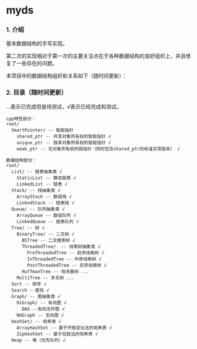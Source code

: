 # myds

### 1. 介绍

基本数据结构的手写实现。

第二次的实现相对于第一次的主要关注点在于各种数据结构的良好组织上，并且修复了一些存在的问题。

本项目中的数据结构组织和关系如下（随时间更新）：

### 2. 目录（随时间更新）

...表示已完成但是待测试，√表示已经完成和测试。

```
cpp特性部分：
root/
  SmartPointer/ -- 智能指针
    shared_ptr -- 共享对象所有权的智能指针 √
    unique_ptr -- 独享对象所有权的智能指针 √
    weak_ptr -- 无对象所有权的弱指针（同时包含shared_ptr的标准实现版本） √

数据结构部分：
root/ 
  List/ -- 链表抽象类 √
    StaticList -- 静态链表 √
    LinkedList -- 链表 √
  Stack/ -- 栈抽象类 √
    ArrayStack -- 数组栈 √ 
    LinkedStack -- 链表栈 √
  Queue/ -- 队列抽象类 √ 
    ArrayQueue -- 数组队列 √
    LinkedQueue -- 链表队列 √
  Tree/ -- 树 √
    BinaryTree/ -- 二叉树 √
      BSTree -- 二叉搜索树 √
      ThreadedTree/  -- 线索树抽象类 √
        PreThreadedTree -- 前序线索树 √
        InThreadedTree -- 中序线索树 √
        PostThreadedTree -- 后序线索树 √
      HuffmanTree -- 哈夫曼树 ...
    MultiTree -- 多叉树 ...
  Sort -- 排序 √
  Search --查找 √
  Graph/ -- 图抽象类 √
    DiGraph/ -- 有向图 √
      DAG --有向无环图 √
    NdGraph -- 无向图 √
  HashSet/ -- 哈希表 √
    ArrayHashSet -- 基于开放定址法的哈希表 √
    ZipHashSet -- 基于拉链法的哈希表 √
  Heap -- 堆（优先队列）√
```
